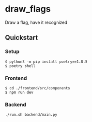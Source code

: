 # draw_flags
Draw a flag, have it recognized

## Quickstart


### Setup
```
$ python3 -m pip install poetry==1.8.5
$ poetry shell
```


### Frontend
```
$ cd ./frontend/src/components
$ npm run dev
```


### Backend
```
./run.sh backend/main.py
```
